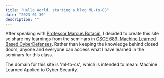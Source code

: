 ```yaml
---
title: "Hello World, starting a blog ML-to-CS"
date: "2023-01-30"
description: ""
---
```


After speaking with [Professor Marcus Botacin](https://marcusbotacin.github.io/), I decided to create this site so share my learnings from the seminars in [CSCE 689: Machine Learned Based CyberDefenses](https://marcusbotacin.github.io/teaching/ml-1). Rather than keeping the knowledge behind closed doors, anyone and everyone can access what I have learned in the seminars for this class.

The domain for this site is 'ml-to-cs', which is intended to mean: Machine Learned Applied to Cyber Security.


